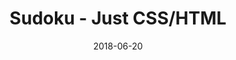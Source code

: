 ---
title: 'Sudoku - Just CSS/HTML'
description: 'Complete a sudoku puzzle without Javascript or server-side interaction.'
gametype: 'hard'
gameid: 95
date: 2018-06-20
tags: []
draft: false
type: 'games'
num19: [{'idx':1,'arr1':[1,2,3,4,5,6,7,8,9],'arr2':[1,2,3,4,5,6,7,8,9]},{'idx':2,'arr1':[1,2,3,4,5,6,7,8,9],'arr2':[1,2,3,4,5,6,7,8,9]},{'idx':3,'arr1':[1,2,3,4,5,6,7,8,9],'arr2':[1,2,3,4,5,6,7,8,9]},{'idx':4,'arr1':[1,2,3,4,5,6,7,8,9],'arr2':[1,2,3,4,5,6,7,8,9]},{'idx':5,'arr1':[1,2,3,4,5,6,7,8,9],'arr2':[1,2,3,4,5,6,7,8,9]},{'idx':6,'arr1':[1,2,3,4,5,6,7,8,9],'arr2':[1,2,3,4,5,6,7,8,9]},{'idx':7,'arr1':[1,2,3,4,5,6,7,8,9],'arr2':[1,2,3,4,5,6,7,8,9]},{'idx':8,'arr1':[1,2,3,4,5,6,7,8,9],'arr2':[1,2,3,4,5,6,7,8,9]},{'idx':9,'arr1':[1,2,3,4,5,6,7,8,9],'arr2':[1,2,3,4,5,6,7,8,9]}]
puzzle: [[0, 0, 5, 1, 0, 0, 0, 6, 0], [8, 0, 0, 0, 0, 7, 1, 0, 0], [0, 7, 0, 0, 0, 8, 0, 0, 4], [0, 8, 2, 0, 9, 0, 0, 0, 1], [0, 0, 0, 7, 0, 4, 0, 0, 0], [9, 0, 0, 0, 2, 0, 7, 5, 0], [5, 0, 0, 4, 0, 0, 0, 1, 0], [0, 0, 6, 3, 0, 0, 0, 0, 8], [0, 1, 0, 0, 0, 6, 2, 0, 0]]
layout: 'sudokucssstatic'
---